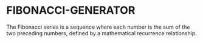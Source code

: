 # FIBONACCI-GENERATOR
The Fibonacci series is a sequence where each number is the sum of the two preceding numbers, defined by a mathematical recurrence relationship.
